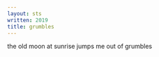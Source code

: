 ```yaml
---
layout: sts
written: 2019
title: grumbles
---
```


<div class="poem">
the old moon  
at sunrise  
jumps me out  
of grumbles
</div>

